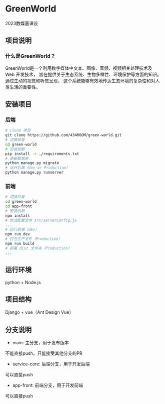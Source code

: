 # GreenWorld
2023数媒基课设

## 项目说明
### 什么是GreenWorld？

GreenWorld是一个利用数字媒体中文本、图像、音频、视频相关处理技术及 Web 开发技术，
旨在提供关于生态系统、生物多样性、环境保护等方面的知识。通过生动的视觉和听觉呈现，
这个系统能够有效地传达生态环境的复杂性和对人类生活的重要性。

## 安装项目
### 后端
```bash
# clone 项目
git clone https://github.com/434ROOM/green-world.git
# 切换目录
cd green-world
# 安装依赖
pip install -r ./requirements.txt
# 更新数据库
python manage.py migrate
# 运行后端（dev or Production）
python manage.py runserver
``` 

### 前端
```bash
# 切换目录
cd green-world
cd app-front
# 安装依赖
npm install
# 修改配置文件 src/serverConfig.js
...
# 运行前端（dev）
npm run dev
# 打包生产文件（Production）
npm run build
# 部署 dist 文件夹（Production）
...
```

## 运行环境
python + Node.js

## 项目结构

Django + vue（Ant Design Vue）

## 分支说明
- main: 主分支，用于发布版本

不能直接push，只能接受其他分支的PR

- service-core: 后端分支，用于开发后端

可以直接push

- app-front: 前端分支，用于开发前端

可以直接push

